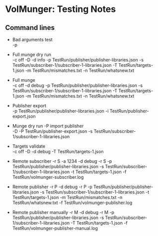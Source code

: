 
# VolMunger: Testing Notes

## Command lines

 * Bad arguments test<br/> 
   -p

 * Full munge dry run<br/> 
   -c off -D -d info -p TestRun/publisher/publisher-libraries.json -s TestRun/subscriber-1/subscriber-1-libraries.json -T TestRun/targets-1.json -m TestRun/mismatches.txt -n TestRun/whatsnew.txt

 * Full munge<br/> 
   -c off -d debug -p TestRun/publisher/publisher-libraries.json -s TestRun/subscriber-1/subscriber-1-libraries.json -T TestRun/targets-1.json -m TestRun/mismatches.txt -n TestRun/whatsnew.txt

 * Publisher export<br/> 
   -p TestRun/publisher/publisher-libraries.json -i TestRun/publisher-export.json

 * Munge dry run -P import publisher<br/> 
   -D -P TestRun/publisher-export.json -s TestRun/subscriber-1/subscriber-1-libraries.json

 * Targets validate<br/> 
   -c off -D -d debug -T TestRun/targets-1.json
	
 * Remote subscriber -r S
   -a 1234 -d debug -r S -p TestRun/publisher/publisher-libraries.json -s TestRun/subscriber-1/subscriber-1-libraries.json -t TestRun/targets-1.json -f TestRun/volmunger-subscriber.log

 * Remote publisher -r P
   -d debug -r P -p TestRun/publisher/publisher-libraries.json -s TestRun/subscriber-1/subscriber-1-libraries.json -t TestRun/targets-1.json -m TestRun/mismatches.txt -n TestRun/whatsnew.txt -f TestRun/volmunger-publisher.log

 * Remote publisher manually -r M
   -d debug -r M -p TestRun/publisher/publisher-libraries.json -s TestRun/subscriber-1/subscriber-1-libraries.json -T TestRun/targets-1.json -f TestRun/volmunger-publisher-manual.log
